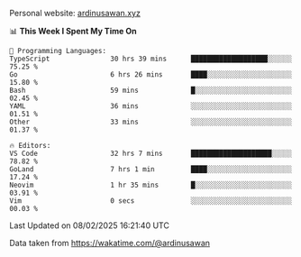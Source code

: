 Personal website: [ardinusawan.xyz](https://ardinusawan.xyz)

<!--START_SECTION:waka-->
📊 **This Week I Spent My Time On** 

```text
💬 Programming Languages: 
TypeScript               30 hrs 39 mins      ███████████████████░░░░░░   75.25 % 
Go                       6 hrs 26 mins       ████░░░░░░░░░░░░░░░░░░░░░   15.80 % 
Bash                     59 mins             █░░░░░░░░░░░░░░░░░░░░░░░░   02.45 % 
YAML                     36 mins             ░░░░░░░░░░░░░░░░░░░░░░░░░   01.51 % 
Other                    33 mins             ░░░░░░░░░░░░░░░░░░░░░░░░░   01.37 % 

🔥 Editors: 
VS Code                  32 hrs 7 mins       ████████████████████░░░░░   78.82 % 
GoLand                   7 hrs 1 min         ████░░░░░░░░░░░░░░░░░░░░░   17.24 % 
Neovim                   1 hr 35 mins        █░░░░░░░░░░░░░░░░░░░░░░░░   03.91 % 
Vim                      0 secs              ░░░░░░░░░░░░░░░░░░░░░░░░░   00.03 % 
```


 Last Updated on 08/02/2025 16:21:40 UTC
<!--END_SECTION:waka-->
Data taken from https://wakatime.com/@ardinusawan
